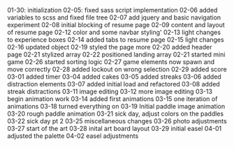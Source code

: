 01-30: initialization
02-05: fixed sass script implementation
02-06 added variables to scss and fixed file tree
02-07 add jquery and basic navigation experiment
02-08 initial blocking of resume page
02-09 content and layout of resume page
02-12 color and some navbar styling'
02-13 light changes to experience boxes
02-14 added tabs to resume page
02-15 light changes
02-16 updated object
02-19 styled the page more
02-20 added header page
02-21 stylized array
02-22 positioned landing array
02-21 started mini game
02-26 started sorting logic
02-27 game elements now spawn and move correctly
02-28 added lockout on wrong selection
02-29 added score
03-01 added timer
03-04 added cakes
03-05 added streaks
03-06 added distraction elements
03-07 added initial load and refactored
03-08 added streak distractions
03-11 image editing
03-12 more image editing
03-13 begin animation work
03-14 added first animations
03-15 one iteration of animations
03-18 turned everything on
03-19 Initial paddle image animation
03-20 rough paddle animation
03-21 sick day, adjust colors on the paddles
03-22 sick day pt 2
03-25 miscellaneous changes
03-26 photo adjustments
03-27 start of the art
03-28 inital art board layout
03-29 initial easel
04-01 adjusted the palette
04-02 easel adjustments